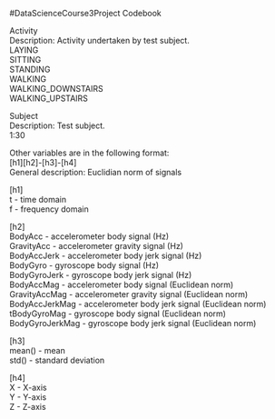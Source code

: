 #DataScienceCourse3Project Codebook

Activity  
Description: Activity undertaken by test subject.  
LAYING  
SITTING  
STANDING  
WALKING              
WALKING_DOWNSTAIRS  
WALKING_UPSTAIRS     

Subject  
Description: Test subject.  
1:30  

Other variables are in the following format:  
[h1][h2]-[h3]-[h4]  
General description: Euclidian norm of signals  

[h1]  
t - time domain  
f - frequency domain  

[h2]  
BodyAcc - accelerometer body signal (Hz)  
GravityAcc - accelerometer gravity signal (Hz)  
BodyAccJerk - accelerometer body jerk signal (Hz)  
BodyGyro - gyroscope body signal (Hz)  
BodyGyroJerk - gyroscope body jerk signal (Hz)  
BodyAccMag - accelerometer body signal (Euclidean norm)  
GravityAccMag - accelerometer gravity signal (Euclidean norm)  
BodyAccJerkMag - accelerometer body jerk signal (Euclidean norm)  
tBodyGyroMag - gyroscope body signal (Euclidean norm)  
BodyGyroJerkMag - gyroscope body jerk signal (Euclidean norm)  

[h3]  
mean() - mean  
std() - standard deviation  

[h4]  
X - X-axis  
Y - Y-axis  
Z - Z-axis  
